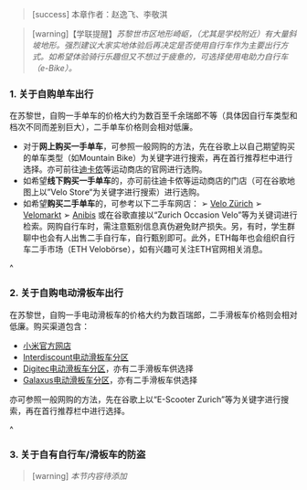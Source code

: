 > [success] 本章作者：赵逸飞、李敬淇

> [warning]【学联提醒】*苏黎世市区地形崎岖，（尤其是学校附近）有大量斜坡地形。强烈建议大家实地体验后再决定是否使用自行车作为主要出行方式。如希望体验骑行乐趣但又不想过于疲惫的，可选择使用电助力自行车（e-Bike）。*

### **1. 关于自购单车出行**
在苏黎世，自购一手单车的价格大约为数百至千余瑞郎不等（具体因自行车类型和档次不同而差别巨大），二手单车价格则会相对低廉。
- 对于**网上购买一手单车**，可参照一般网购的方法，先在谷歌上以自己期望购买的单车类型（如Mountain Bike）为关键字进行搜索，再在首行推荐栏中进行选择。亦可前往[迪卡侬](<https://www.decathlon.ch/de/>)等运动商店的官网进行选购。
- 如希望**线下购买一手单车**的，亦可前往迪卡侬等运动商店的门店（可在谷歌地图上以”Velo Store“为关键字进行搜索）进行选购。
- 如希望**购买二手单车**的，可参考以下二手车网店：
➢ [Velo Zürich](<https://www.velo-zuerich.ch/de/velo/fabrikat/gebraucht-kaufen>)
➢ [Velomarkt](<https://velomarkt.ch/veloboerse/zuerich>)
➢ [Anibis](<https://www.anibis.ch/de/c/motorrad-velo-fahrraeder/ort-zurich>)
或在谷歌直接以“Zurich Occasion Velo”等为关键词进行检索。网购自行车时，需注意甄别信息真伪避免财产损失。另，有时，学生群聊中也会有人出售二手自行车，自行甄别即可。此外，ETH每年也会组织自行车二手市场（ETH Velobörse），如有兴趣可关注ETH官网相关消息。

^
### **2. 关于自购电动滑板车出行**
在苏黎世，自购一手电动滑板车的价格大约为数百瑞郎，二手滑板车价格则会相对低廉。购买渠道包含：
- [小米官方网店](<https://mi-store.ch/c/E-Scooters>)
- [Interdiscount电动滑板车分区](<https://www.interdiscount.ch/de/search?search=e-scooter>)
- [Digitec电动滑板车分区](<https://www.digitec.ch/de/search?q=E-Scooter>)，亦有二手滑板车供选择
- [Galaxus电动滑板车分区](<https://www.galaxus.ch/de/search?q=E-Scooter>)，亦有二手滑板车供选择

亦可参照一般网购的方法，先在谷歌上以“E-Scooter Zurich”等为关键字进行搜索，再在首行推荐栏中进行选择。

^
### **3. 关于自有自行车/滑板车的防盗**
> [warning] *本节内容待添加*

